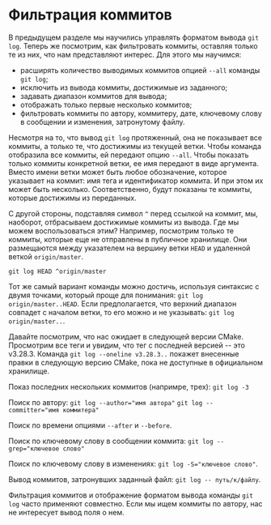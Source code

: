# Фильтрация коммитов

В предыдущем разделе мы научились управлять форматом вывода `git log`.
Теперь же посмотрим, как фильтровать коммиты, оставляя только те из них, что нам представляют интерес.
Для этого мы научимся:
* расширять количество выводимых коммитов опцией `--all` команды `git log`;
* исключить из вывода коммиты, достижимые из заданного;
* задавать диапазон коммитов для вывода;
* отображать только первые несколько коммитов;
* фильтровать коммиты по автору, коммитеру, дате, ключевому слову в сообщении и изменения, затронутому файлу.

<!-- `git log --all` -->
Несмотря на то, что вывод `git log` протяженный, она не показывает все коммиты, а только те, что достижимы из текущей ветки.
Чтобы команда отобразила все коммиты, ей передают опцию `--all`.
Чтобы показать только коммиты конкретной ветки, ее имя передают в виде аргумента.
Вместо имени ветки может быть любое обозначение, которое указывает на коммит: имя тега и идентификатор коммита.
И при этом их может быть несколько.
Соответственно, будут показаны те коммиты, которые достижимы из переданных.

<!-- `git log ^<commit>` -->
С другой стороны, подставляя символ `^` перед ссылкой на коммит, мы, наоборот, отбрасываем достижимые коммиты из вывода.
Где мы можем воспользоваться этим?
Например, посмотрим только те коммиты, которые еще не отправлены в публичное хранилище.
Они размещаются между указателем на вершину ветки `HEAD` и удаленной веткой `origin/master`.
```
git log HEAD ^origin/master
```
Тот же самый вариант команды можно достичь, используя синтаксис с двумя точками, который проще для понимания: `git log origin/master..HEAD`.
Если предполагается, что верхний диапазон совпадет с началом ветки, то его можно и не указывать: `git log origin/master..`.

Давайте посмотрим, что нас ожидает в следующей версии CMake.
Просмотрим все теги и увидим, что тег с последней версией -- это v3.28.3.
Команда `git log --oneline v3.28.3..` покажет внесенные правки в следующую версию CMake, пока не доступные в официальном хранилище.

Показ последних нескольких коммитов (напримре, трех):
`git log -3`

<!-- Фильтрация по автору -->
Поиск по автору:
`git log --author="имя автора"`
`git log --committer="имя коммитера"`

<!-- Фильтрация по времени фиксации -->
Поиск по времени опциями `--after` и `--before`.

<!-- Фильтрация по ключевому слову в сообщении -->
Поиск по ключевому слову в сообщении коммита: `git log --grep="ключевое слово"`

<!-- Фильтрация по ключевому слову в изменениях -->
Поиск по ключевому слову в изменениях: `git log -S="ключевое слово"`.

<!-- Фильтрация по измененным файлам -->
Вывод коммитов, затронувших заданный файл: `git log -- путь/к/файлу`.


<!-- Комбинация опций -->
Фильтрация коммитов и отображение форматом вывода команды `git log` часто применяют совместно.
Если мы ищем коммиты по автору, нас не интересует вывод поля о нем.

